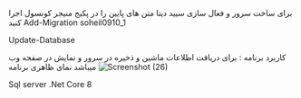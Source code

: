 برای ساخت سرور و فعال سازی سیید دیتا متن های پایین را در پکیج منیجر کونسول اجرا کنید 
Add-Migration soheil0910_1

Update-Database

کاربرد برنامه :
برای دریافت اطلاعات ماشین و ذخیره در سرور و نمایش در صفحه وب میباشد 
نمای ظاهری برنامه 
![Screenshot (26)](https://github.com/user-attachments/assets/c0c233e3-d671-4b41-baf0-8029a9f5ea85)

Sql server
.Net Core 8

